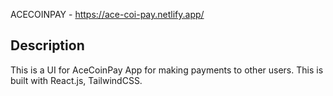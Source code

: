 ACECOINPAY - https://ace-coi-pay.netlify.app/

## Description

This is a UI for AceCoinPay App for making payments to other users. This is built with React.js, TailwindCSS.

